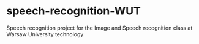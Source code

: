 # speech-recognition-WUT
Speech recognition project for the Image and Speech recognition class at Warsaw University technology
